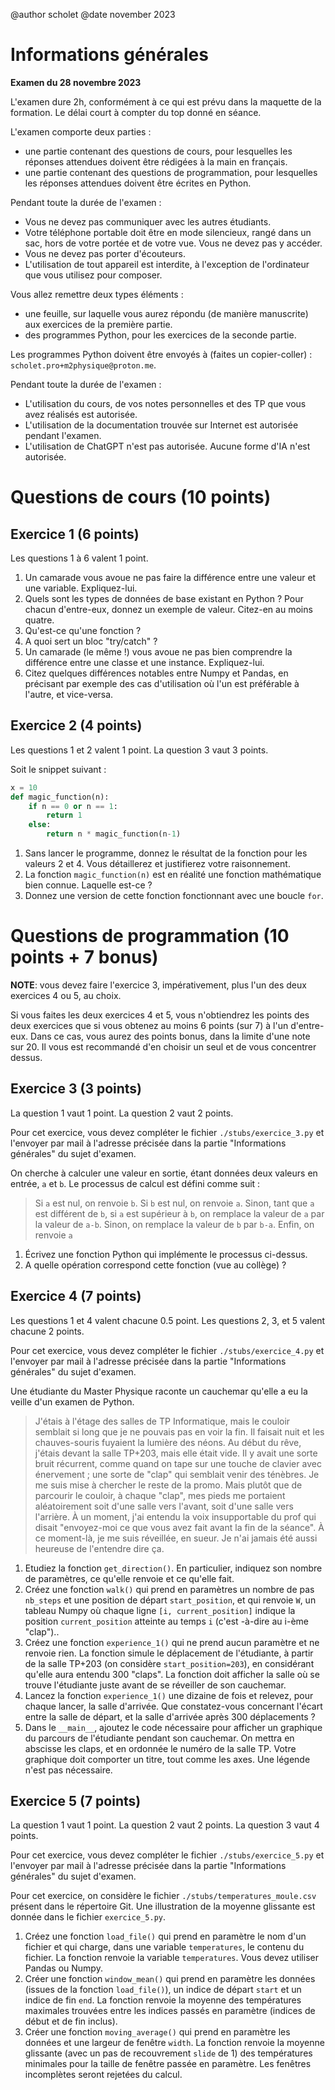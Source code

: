 @author scholet @date november 2023


# Informations générales
__Examen du 28 novembre 2023__

L'examen dure 2h, conformément à ce qui est prévu dans la maquette de la formation. Le délai court à compter du top donné en séance.

L'examen comporte deux parties :
- une partie contenant des questions de cours, pour lesquelles les réponses attendues doivent être rédigées à la main en français.
- une partie contenant des questions de programmation, pour lesquelles les réponses attendues doivent être écrites en Python.

Pendant toute la durée de l'examen :
- Vous ne devez pas communiquer avec les autres étudiants.
- Votre téléphone portable doit être en mode silencieux, rangé dans un sac, hors de votre portée et de votre vue. Vous ne devez pas y accéder.
- Vous ne devez pas porter d'écouteurs.
- L'utilisation de tout appareil est interdite, à l'exception de l'ordinateur que vous utilisez pour composer.

Vous allez remettre deux types éléments :
- une feuille, sur laquelle vous aurez répondu (de manière manuscrite) aux exercices de la première partie.
- des programmes Python, pour les exercices de la seconde partie.

Les programmes Python doivent être envoyés à (faites un copier-coller) : `scholet.pro+m2physique@proton.me`.

Pendant toute la durée de l'examen :
- L'utilisation du cours, de vos notes personnelles et des TP que vous avez réalisés est autorisée.
- L'utilisation de la documentation trouvée sur Internet est autorisée pendant l'examen.
- L'utilisation de ChatGPT n'est pas autorisée. Aucune forme d'IA n'est autorisée.


# Questions de cours (10 points)

## Exercice 1 (6 points)

Les questions 1 à 6 valent 1 point.

1. Un camarade vous avoue ne pas faire la différence entre une valeur et une variable. Expliquez-lui.
2. Quels sont les types de données de base existant en Python ? Pour chacun d'entre-eux, donnez un exemple de valeur. Citez-en au moins quatre.
3. Qu'est-ce qu'une fonction ?
4. A quoi sert un bloc "try/catch" ?
5. Un camarade (le même !) vous avoue ne pas bien comprendre la différence entre une classe et une instance. Expliquez-lui.
6. Citez quelques différences notables entre Numpy et Pandas, en précisant par exemple des cas d'utilisation où l'un est préférable à l'autre, et vice-versa.

## Exercice 2 (4 points)

Les questions 1 et 2 valent 1 point. La question 3 vaut 3 points.

Soit le snippet suivant :
```python 
x = 10
def magic_function(n):
    if n == 0 or n == 1:
        return 1
    else:
        return n * magic_function(n-1)
```

1. Sans lancer le programme, donnez le résultat de la fonction pour les valeurs 2 et 4. Vous détaillerez et justifierez votre raisonnement.
2. La fonction `magic_function(n)` est en réalité une fonction mathématique bien connue. Laquelle est-ce ? 
3. Donnez une version de cette fonction fonctionnant avec une boucle `for`.

 
# Questions de programmation (10 points + 7 bonus)

**NOTE**: vous devez faire l'exercice 3, impérativement, plus l'un des deux exercices 4 ou 5, au choix.

Si vous faites les deux exercices 4 et 5, vous n'obtiendrez les points des deux exercices que si vous obtenez au moins 6 points (sur 7) à l'un d'entre-eux. Dans ce cas, vous aurez des points bonus, dans la limite d'une note sur 20. Il vous est recommandé d'en choisir un seul et de vous concentrer dessus.


## Exercice 3 (3 points)

La question 1 vaut 1 point. La question 2 vaut 2 points.

Pour cet exercice, vous devez compléter le fichier `./stubs/exercice_3.py` et l'envoyer par mail à l'adresse précisée dans la partie "Informations générales" du sujet d'examen.

On cherche à calculer une valeur en sortie, étant données deux valeurs en entrée, `a` et `b`. Le processus de calcul est défini comme suit :
> Si `a` est nul, on renvoie `b`. Si `b` est nul, on renvoie `a`. Sinon, tant que `a` est différent de `b`, si `a` est supérieur à `b`, on remplace la valeur de `a` par la valeur de `a-b`. Sinon, on remplace la valeur de `b` par `b-a`. Enfin, on renvoie `a`

1. Écrivez une fonction Python qui implémente le processus ci-dessus.
2. A quelle opération correspond cette fonction (vue au collège) ?

## Exercice 4 (7 points)

Les questions 1 et 4 valent chacune 0.5 point. Les questions 2, 3, et 5 valent chacune 2 points.

Pour cet exercice, vous devez compléter le fichier `./stubs/exercice_4.py` et l'envoyer par mail à l'adresse précisée dans la partie "Informations générales" du sujet d'examen.

Une étudiante du Master Physique raconte un cauchemar qu'elle a eu la veille d'un examen de Python.
> J'étais à l'étage des salles de TP Informatique, mais le couloir semblait si long que je ne pouvais pas en voir la fin. Il faisait nuit et les chauves-souris fuyaient la lumière des néons. Au début du rêve, j'étais devant la salle TP+203, mais elle était vide. Il y avait une sorte bruit récurrent, comme quand on tape sur une touche de clavier avec énervement ; une sorte de "clap" qui semblait venir des ténèbres. Je me suis mise à chercher le reste de la promo. Mais plutôt que de parcourir le couloir, à chaque "clap", mes pieds me portaient aléatoirement soit d'une salle vers l'avant, soit d'une salle vers l'arrière. À un moment, j'ai entendu la voix insupportable du prof qui disait "envoyez-moi ce que vous avez fait avant la fin de la séance". À ce moment-là, je me suis réveillée, en sueur. Je n'ai jamais été aussi heureuse de l'entendre dire ça.

1. Etudiez la fonction `get_direction()`. En particulier, indiquez son nombre de paramètres, ce qu'elle renvoie et ce qu'elle fait.
2. Créez une fonction `walk()` qui prend en paramètres un nombre de pas `nb_steps` et une position de départ `start_position`, et qui renvoie `W`, un tableau Numpy où chaque ligne `[i, current_position]` indique la position `current_position` atteinte au temps `i` (c'est -à-dire au i-ème "clap")..
3. Créez une fonction `experience_1()` qui ne prend aucun paramètre et ne renvoie rien. La fonction simule le déplacement de l'étudiante, à partir de la salle TP+203 (on considère `start_position=203`), en considérant qu'elle aura entendu 300 "claps". La fonction doit afficher la salle où se trouve l'étudiante juste avant de se réveiller de son cauchemar.
4. Lancez la fonction `experience_1()` une dizaine de fois et relevez, pour chaque lancer, la salle d'arrivée. Que constatez-vous concernant l'écart entre la salle de départ, et la salle d'arrivée après 300 déplacements ?
5. Dans le `__main__`, ajoutez le code nécessaire pour afficher un graphique du parcours de l'étudiante pendant son cauchemar. On mettra en abscisse les claps, et en ordonnée le numéro de la salle TP. Votre graphique doit comporter un titre, tout comme les axes. Une légende n'est pas nécessaire.

## Exercice 5 (7 points)

La question 1 vaut 1 point. La question 2 vaut 2 points. La question 3 vaut 4 points.

Pour cet exercice, vous devez compléter le fichier `./stubs/exercice_5.py` et l'envoyer par mail à l'adresse précisée dans la partie "Informations générales" du sujet d'examen.

Pour cet exercice, on considère le fichier `./stubs/temperatures_moule.csv` présent dans le répertoire Git. Une illustration de la moyenne glissante est donnée dans le fichier `exercice_5.py`.

1. Créez une fonction `load_file()` qui prend en paramètre le nom d'un fichier et qui charge, dans une variable `temperatures`, le contenu du fichier. La fonction renvoie la variable `temperatures`. Vous devez utiliser Pandas ou Numpy.
2. Créer une fonction `window_mean()` qui prend en paramètre les données (issues de la fonction `load_file()`), un indice de départ `start` et un indice de fin `end`. La fonction renvoie la moyenne des températures maximales trouvées entre les indices passés en paramètre (indices de début et de fin inclus).
3. Créer une fonction `moving_average()` qui prend en paramètre les données et une largeur de fenêtre `width`. La fonction renvoie la moyenne glissante (avec un pas de recouvrement `slide` de 1) des températures minimales pour la taille de fenêtre passée en paramètre. Les fenêtres incomplètes seront rejetées du calcul.








